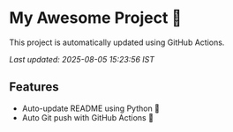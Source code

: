 # My Awesome Project 🚀

This project is automatically updated using GitHub Actions.

_Last updated: 2025-08-05 15:23:56 IST_

## Features
- Auto-update README using Python 🐍
- Auto Git push with GitHub Actions 🤖
